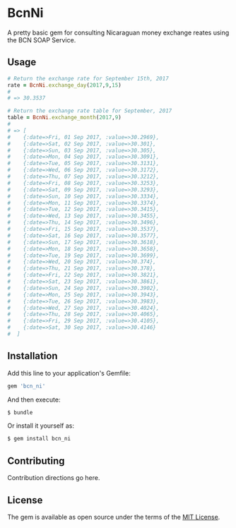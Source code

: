 # BcnNi
A pretty basic gem for consulting Nicaraguan money exchange reates using the BCN SOAP Service.

## Usage
```ruby
# Return the exchange rate for September 15th, 2017
rate = BcnNi.exchange_day(2017,9,15)
# 
# => 30.3537

# Return the exchange rate table for September, 2017
table = BcnNi.exchange_month(2017,9)
#
# => [
#    {:date=>Fri, 01 Sep 2017, :value=>30.2969},
#    {:date=>Sat, 02 Sep 2017, :value=>30.301},
#    {:date=>Sun, 03 Sep 2017, :value=>30.305},
#    {:date=>Mon, 04 Sep 2017, :value=>30.3091},
#    {:date=>Tue, 05 Sep 2017, :value=>30.3131},
#    {:date=>Wed, 06 Sep 2017, :value=>30.3172},
#    {:date=>Thu, 07 Sep 2017, :value=>30.3212},
#    {:date=>Fri, 08 Sep 2017, :value=>30.3253},
#    {:date=>Sat, 09 Sep 2017, :value=>30.3293},
#    {:date=>Sun, 10 Sep 2017, :value=>30.3334},
#    {:date=>Mon, 11 Sep 2017, :value=>30.3374},
#    {:date=>Tue, 12 Sep 2017, :value=>30.3415},
#    {:date=>Wed, 13 Sep 2017, :value=>30.3455},
#    {:date=>Thu, 14 Sep 2017, :value=>30.3496},
#    {:date=>Fri, 15 Sep 2017, :value=>30.3537},
#    {:date=>Sat, 16 Sep 2017, :value=>30.3577},
#    {:date=>Sun, 17 Sep 2017, :value=>30.3618},
#    {:date=>Mon, 18 Sep 2017, :value=>30.3658},
#    {:date=>Tue, 19 Sep 2017, :value=>30.3699},
#    {:date=>Wed, 20 Sep 2017, :value=>30.374},
#    {:date=>Thu, 21 Sep 2017, :value=>30.378},
#    {:date=>Fri, 22 Sep 2017, :value=>30.3821},
#    {:date=>Sat, 23 Sep 2017, :value=>30.3861},
#    {:date=>Sun, 24 Sep 2017, :value=>30.3902},
#    {:date=>Mon, 25 Sep 2017, :value=>30.3943},
#    {:date=>Tue, 26 Sep 2017, :value=>30.3983},
#    {:date=>Wed, 27 Sep 2017, :value=>30.4024},
#    {:date=>Thu, 28 Sep 2017, :value=>30.4065},
#    {:date=>Fri, 29 Sep 2017, :value=>30.4105},
#    {:date=>Sat, 30 Sep 2017, :value=>30.4146}
#  ]

```

## Installation
Add this line to your application's Gemfile:

```ruby
gem 'bcn_ni'
```

And then execute:
```bash
$ bundle
```

Or install it yourself as:
```bash
$ gem install bcn_ni
```

## Contributing
Contribution directions go here.

## License
The gem is available as open source under the terms of the [MIT License](http://opensource.org/licenses/MIT).
